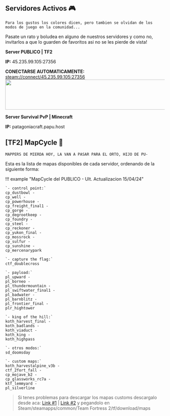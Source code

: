 ## Servidores Activos 🎮
`Para los gustos los colores dicen, pero tambien se olvidan de los modos de juego en la comunidad...`

Pasate un rato y boludea en alguno de nuestros servidores y como no, invitarlos a que lo guarden de favoritos asi no se les pierde de vista!

**Server PUBLICO | TF2**

**IP:** 45.235.99.105:27356

**CONECTARSE AUTOMATICAMENTE:** [steam://connect/45.235.99.105:27356](steam://connect/45.235.99.105:27356)
<a href="https://www.gametracker.com/server_info/45.235.99.105:27356/" target="_blank"><img src="https://cache.gametracker.com/server_info/45.235.99.105:27356/b_560_95_1.png" border="0" width="560" height="95" alt=""/></a>

**Server Survival PvP | Minecraft**

**IP:** patagoniacraft.papu.host

## [TF2] MapCycle 🌳

``MAPPERS DE MIERDA HOY, LA VAN A PASAR PARA EL ORTO, HIJO DE PU-``

Esta es la lista de mapas disponibles de cada servidor, ordenando de la siguiente forma:

!!! example "MapCycle del PUBLICO - Ult. Actualizacion 15/04/24"
	
	`- control point:` 
	cp_dustbowl -
	cp_well -
	cp_powerhouse -
	cp_freight_final1 -
	cp_gorge -
	cp_degrootkeep -
	cp_foundry -
	cp_steel -
	cp_reckoner -
	cp_yukon_final -
	cp_mossrock -
	cp_sulfur -
	cp_sunshine -
	cp_mercenarypark 

	`- capture the flag:`
	ctf_doublecross 

	`- payload:`
	pl_upward -
	pl_borneo -
	pl_thundermountain -
	pl_swiftwater_final1 -
	pl_badwater -
	pl_barnblitz -
	pl_frontier_final -
	plr_hightower 

	`- king of the hill:`
	koth_harvest_final -
	koth_badlands -
	koth_viaduct -
	koth_king -
	koth_highpass
	
	`- otros modos:`
	sd_doomsday

	`- custom maps:`
	koth_harvestalpine_v3b - 
	ctf_2fort_fall - 
	cp_mojave_b2 -
	cp_glassworks_rc7a -
	ktf_lemmyard -
	pl_silverline

> Si tenes problemas para descargar los mapas customs descargalo desde aca: [Link #1](https://www.mediafire.com/file/5zv1ft1xvam6w3n/mapas+customs.zip/file) | [Link #2](https://www.mediafire.com/file/5ecnpt8jlsj4xx8/mapas+customs+#2.zip/file) y pegandolo en Steam/steamapps/common/Team Fortress 2/tf/download/maps